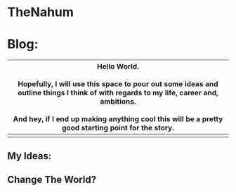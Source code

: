 # TheNahum

# Blog:

|Hello World.<br><br>Hopefully, I will use this space to pour out some ideas and outline things I think of with regards to my life, career and, ambitions.<br><br>And hey, if I end up making anything cool this will be a pretty good starting point for the story.|
| --------------------------------------------------------------------------------------------------------------------------------------------------------------------------------------------------------------------------------------------------------------- |
||




## My Ideas:
## Change The World?

